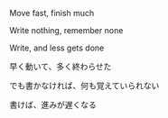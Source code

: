 Move fast, finish much

Write nothing, remember none

Write, and less gets done


早く動いて、多く終わらせた

でも書かなければ、何も覚えていられない

書けば、進みが遅くなる